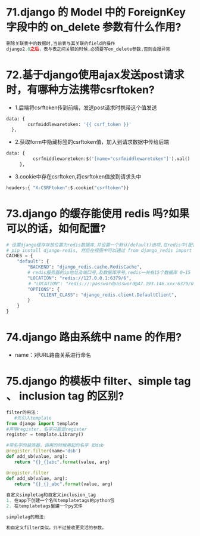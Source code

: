 # 71.django 的 Model 中的 ForeignKey 字段中的 on_delete 参数有什么作用?
```python
删除关联表中的数据时,当前表与其关联的field的操作
django2.0之后，表与表之间关联的时候,必须要写on_delete参数,否则会报异常
```
# 72.基于django使用ajax发送post请求时，有哪种方法携带csrftoken?

- 1.后端将csrftoken传到前端，发送post请求时携带这个值发送

```python
data: {
        csrfmiddlewaretoken: '{{ csrf_token }}'
  },
```

- 2.获取form中隐藏标签的csrftoken值，加入到请求数据中传给后端

```python
data: {
          csrfmiddlewaretoken:$('[name="csrfmiddlewaretoken"]').val()
     },
```

- 3.cookie中存在csrftoken,将csrftoken值放到请求头中

```python
headers:{ "X-CSRFtoken":$.cookie("csrftoken")} 
```
# 73.django 的缓存能使用 redis 吗?如果可以的话，如何配置?
```python
# 设置django缓存存放位置为redis数据库,并设置一个默认(default)选项,在redis中(配置文件/etc/redis/redis.conf)开启了RDB持久化储存
# pip install django-redis, 然后在视图中可以通过 from django_redis import get_redis_connection 这个方法和redis数据库进行连接
CACHES = {
    "default": {
        "BACKEND": "django_redis.cache.RedisCache",
        # redis服务器的ip地址及端口号,及数据库序号,redis一共有15个数据库 0~15
        "LOCATION": "redis://127.0.0.1:6379/6",
　　　　　# "LOCATION": "redis://:passwordpassword@47.193.146.xxx:6379/0", # 如果redis设置密码的话，需要以这种格式进行设置,host前面是密码
        "OPTIONS": {
            "CLIENT_CLASS": "django_redis.client.DefaultClient",
        }
    }
}
```
# 74.django 路由系统中 name 的作用?

- name：对URL路由关系进行命名

# 75.django 的模板中 filter、simple tag 、 inclusion tag 的区别?
```python
filter的用法：
   #先引入template
from django import template
#声明register，名字只能是register
register = template.Library()

#带名字的装饰器，调用的时候用起的名字 如dsb
@register.filter(name='dsb')
def add_sb(value, arg):
   return "{}_{}abc".format(value, arg)

@register.filter
def add_sb(value, arg):
   return "{}_{}_abc".format(value, arg)
 
自定义simpletag和自定义inclusion_tag
1. 在app下创建一个名叫templatetags的python包
2. 在templatetags里建一个py文件

simpletag的用法:

和自定义filter类似，只不过接收更灵活的参数。
```
##### 